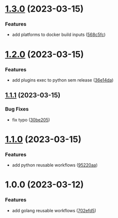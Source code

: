 # [1.3.0](https://github.com/thibaultserti/gh-actions-reusable-workflows/compare/v1.2.0...v1.3.0) (2023-03-15)


### Features

* add platforms to docker build inputs ([568c5fc](https://github.com/thibaultserti/gh-actions-reusable-workflows/commit/568c5fc2c85c072872fed7adc2c73ae561829ddd))

# [1.2.0](https://github.com/thibaultserti/gh-actions-reusable-workflows/compare/v1.1.1...v1.2.0) (2023-03-15)


### Features

* add plugins exec to python sem release ([36e14da](https://github.com/thibaultserti/gh-actions-reusable-workflows/commit/36e14dac08c9dcabc55c83d18642a3f7e8c5831b))

## [1.1.1](https://github.com/thibaultserti/gh-actions-reusable-workflows/compare/v1.1.0...v1.1.1) (2023-03-15)


### Bug Fixes

* fix typo ([30be205](https://github.com/thibaultserti/gh-actions-reusable-workflows/commit/30be205c901f401e80b3e901e3b98f2611b7535f))

# [1.1.0](https://github.com/thibaultserti/gh-actions-reusable-workflows/compare/v1.0.0...v1.1.0) (2023-03-15)


### Features

* add python reusable workflows ([95220aa](https://github.com/thibaultserti/gh-actions-reusable-workflows/commit/95220aad44f3ba854812f0f17a23af5ba81a1c0b))

# 1.0.0 (2023-03-12)


### Features

* add golang reusable workflows ([702efd5](https://github.com/thibaultserti/gh-actions-reusable-workflows/commit/702efd57053f35e5aca59af7e92afb2ee7bb821e))
